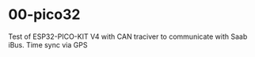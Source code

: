# 00-pico32
Test of ESP32-PICO-KIT V4 with CAN traciver to communicate with Saab iBus.
Time sync via GPS
